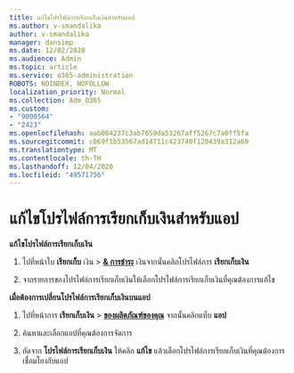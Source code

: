 ```yaml
---
title: แก้ไขโปรไฟล์การเรียกเก็บเงินสำหรับแอป
ms.author: v-smandalika
author: v-smandalika
manager: dansimp
ms.date: 12/02/2020
ms.audience: Admin
ms.topic: article
ms.service: o365-administration
ROBOTS: NOINDEX, NOFOLLOW
localization_priority: Normal
ms.collection: Adm_O365
ms.custom:
- "9000564"
- "2423"
ms.openlocfilehash: aab084237c3ab7659da53267aff5267c7a0ff5fa
ms.sourcegitcommit: c069f1b53567ad14711c423740f120439a312a60
ms.translationtype: MT
ms.contentlocale: th-TH
ms.lasthandoff: 12/04/2020
ms.locfileid: "49571756"
---
```

# <a name="edit-billing-profile-for-apps"></a>แก้ไขโปรไฟล์การเรียกเก็บเงินสำหรับแอป

**แก้ไขโปรไฟล์การเรียกเก็บเงิน**

1. ไปที่หน้าใบ **เรียกเก็บ** เงิน  >  **[& การชำระ](https://go.microsoft.com/fwlink/p/?linkid=848039)** เงินจากนั้นคลิกโปรไฟล์การ **เรียกเก็บเงิน**

2. จากรายการของโปรไฟล์การเรียกเก็บเงินให้เลือกโปรไฟล์การเรียกเก็บเงินที่คุณต้องการแก้ไข

**เมื่อต้องการเปลี่ยนโปรไฟล์การเรียกเก็บเงินบนแอป**

1. ไปที่หน้าการ **เรียกเก็บเงิน**  >  **[ของผลิตภัณฑ์ของคุณ](https://go.microsoft.com/fwlink/p/?linkid=842054)** จากนั้นคลิกแท็บ **แอป**

2. ค้นหาและเลือกแอปที่คุณต้องการจัดการ  

3. ถัดจาก **โปรไฟล์การเรียกเก็บเงิน** ให้คลิก **แก้ไข** แล้วเลือกโปรไฟล์การเรียกเก็บเงินที่คุณต้องการเชื่อมโยงกับแอป